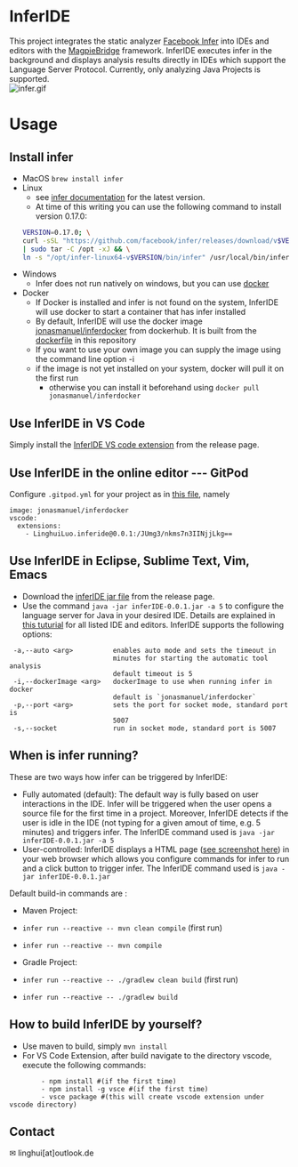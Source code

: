# InferIDE
This project integrates the static analyzer [Facebook Infer](https://github.com/facebook/infer) into IDEs and editors with the [MagpieBridge](https://github.com/MagpieBridge/MagpieBridge) framework.
InferIDE executes infer in the background and displays analysis results directly in IDEs which support the Language Server Protocol.
Currently, only analyzing Java Projects is supported.  
![infer.gif](https://github.com/MagpieBridge/InferIDE/blob/master/doc/infer.gif)
# Usage
## Install infer
* MacOS `brew install infer`
* Linux 
  - see [infer documentation](https://fbinfer.com/docs/getting-started/) for the latest version.
  - At time of this writing you can use the following command to install version 0.17.0:
  ```bash
  VERSION=0.17.0; \
  curl -sSL "https://github.com/facebook/infer/releases/download/v$VERSION/infer-linux64-v$VERSION.tar.xz" \
  | sudo tar -C /opt -xJ && \
  ln -s "/opt/infer-linux64-v$VERSION/bin/infer" /usr/local/bin/infer
  ```
* Windows
  - Infer does not run natively on windows, but you can use [docker](https://docs.docker.com/docker-for-windows/install/)
* Docker
  - If Docker is installed and infer is not found on the system, InferIDE will use docker to start a container that has infer installed
  - By default, InferIDE will use the docker image [jonasmanuel/inferdocker](https://hub.docker.com/r/jonasmanuel/inferdocker) from dockerhub. It is built from the [dockerfile](inferdocker/Dockerfile) in this repository
  - If you want to use your own image you can supply the image using the command line option -i <dockerImage>
  - if the image is not yet installed on your system, docker will pull it on the first run
    - otherwise you can install it beforehand using `docker pull jonasmanuel/inferdocker` 
 
## Use InferIDE in VS Code
Simply install the [InferIDE VS code extension](https://github.com/MagpieBridge/InferIDE/releases/download/0.0.1/inferide-0.0.1.vsix) from the release page. 
## Use InferIDE in the online editor --- GitPod
Configure `.gitpod.yml` for your project as in [this file](https://github.com/MagpieBridge/MagpieBridge/blob/develop/.gitpod.yml
), namely 
```
image: jonasmanuel/inferdocker
vscode:
  extensions:
    - LinghuiLuo.inferide@0.0.1:/JUmg3/nkms7n3IINjjLkg==
```
## Use InferIDE in Eclipse, Sublime Text, Vim, Emacs 
- Download the [inferIDE jar file](https://github.com/MagpieBridge/InferIDE/releases/download/0.0.1/inferIDE-0.0.1.jar) from the release page.
- Use the command `java -jar inferIDE-0.0.1.jar -a 5` to configure the language server for Java in your desired IDE. Details are explained in [this tuturial](https://github.com/MagpieBridge/MagpieBridge/wiki/Tutorial-11.-Configure-different-IDEs-to-use-your-MagpieBridge-based-server) for all listed IDE and editors. InferIDE supports the following options:
```
 -a,--auto <arg>          enables auto mode and sets the timeout in
                          minutes for starting the automatic tool analysis
                          default timeout is 5
 -i,--dockerImage <arg>   dockerImage to use when running infer in docker
                          default is `jonasmanuel/inferdocker`
 -p,--port <arg>          sets the port for socket mode, standard port is
                          5007
 -s,--socket              run in socket mode, standard port is 5007
 ```

## When is infer running?
These are two ways how infer can be triggered by InferIDE:
- Fully automated (default): The default way is fully based on user interactions in the IDE. Infer will be triggered when the user opens a source file for the first time in a project. Moreover, InferIDE detects if the user is idle in the IDE (not typing for a given amout of time, e.g. 5 minutes) and triggers infer.  The InferIDE command used is `java -jar inferIDE-0.0.1.jar -a 5`
- User-controlled: InferIDE displays a HTML page ([see screenshot here](
https://github.com/MagpieBridge/InferIDE/blob/master/doc/htmlpage.png)) in your web browser which allows you configure commands for infer to run and a click button to trigger infer. The InferIDE command used is `java -jar inferIDE-0.0.1.jar`

Default build-in commands are :
- Maven Project:
 - `infer run --reactive -- mvn clean compile` (first run)
 - `infer run --reactive -- mvn compile`

- Gradle Project: 
 - `infer run --reactive -- ./gradlew clean build` (first run)
 - `infer run --reactive -- ./gradlew build`
## How to build InferIDE by yourself?
- Use maven to build, simply `mvn install`
- For VS Code Extension, after build navigate to the directory vscode, execute the following commands:
```
        - npm install #(if the first time)
        - npm install -g vsce #(if the first time)
        - vsce package #(this will create vscode extension under vscode directory)
 ```
 
## Contact 
&#x2709; linghui[at]outlook.de
